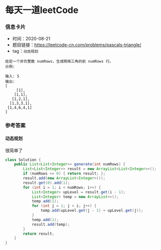 # 每天一道leetCode

### 信息卡片

- 时间：2020-08-21
- 题目链接：https://leetcode-cn.com/problems/pascals-triangle/
- tag：`动态规划`

```
给定一个非负整数 numRows，生成杨辉三角的前 numRows 行。
示例:

输入: 5
输出:
[
     [1],
    [1,1],
   [1,2,1],
  [1,3,3,1],
 [1,4,6,4,1]
]

```
### 参考答案

#### 动态规划
很简单了
```java
class Solution {
    public List<List<Integer>> generate(int numRows) {
        List<List<Integer>> result = new ArrayList<List<Integer>>();
        if (numRows <= 0) { return result; };
        result.add(new ArrayList<Integer>());
        result.get(0).add(1);
        for (int i = 1; i < numRows; i++) {
            List<Integer> upLevel = result.get(i - 1);
            List<Integer> temp = new ArrayList<>();
            temp.add(1);
            for (int j = 1; j < i; j++) {
                temp.add(upLevel.get(j - 1) + upLevel.get(j));
            }
            temp.add(1);
            result.add(temp);
        }
        return result;
    }
}
```
